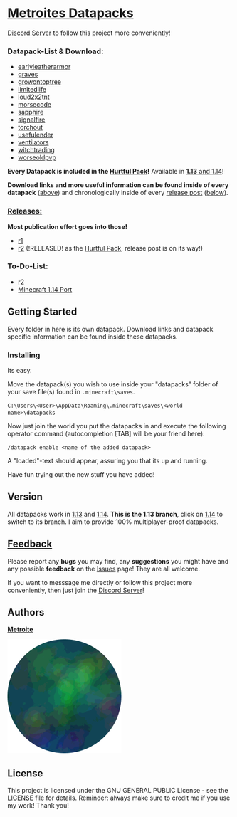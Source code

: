 # [Metroites Datapacks](https://github.com/Metroite/datapacks/archive/1.13.zip)

[Discord Server](https://discord.gg/vBgb85N) to follow this project more conveniently!

### Datapack-List & Download:

* [earlyleatherarmor](https://github.com/Metroite/datapacks/tree/1.13/earlyleatherarmor)
* [graves](https://github.com/Metroite/datapacks/tree/1.13/graves)
* [growontoptree](https://github.com/Metroite/datapacks/tree/1.13/growontoptree)
* [limitedlife](https://github.com/Metroite/datapacks/tree/1.13/limitedlife)
* [loud2x2tnt](https://github.com/Metroite/datapacks/tree/1.13/loud2x2tnt)
* [morsecode](https://github.com/Metroite/datapacks/tree/1.13/morsecode)
* [sapphire](https://github.com/Metroite/datapacks/tree/1.13/sapphire)
* [signalfire](https://github.com/Metroite/datapacks/tree/1.13/signalfire)
* [torchout](https://github.com/Metroite/datapacks/tree/1.13/torchout)
* [usefulender](https://github.com/Metroite/datapacks/tree/1.13/usefulender)
* [ventilators](https://github.com/Metroite/datapacks/tree/1.13/ventilators)
* [witchtrading](https://github.com/Metroite/datapacks/tree/1.13/witchtrading)
* [worseoldpvp](https://github.com/Metroite/datapacks/tree/1.13/worseoldpvp)

**Every Datapack is included in the [Hurtful Pack](https://github.com/Metroite/datapacks/tree/1.13/Hurtful%20Pack)!** Available in [**1.13** and 1.14](https://github.com/Metroite/datapacks#version)!

**Download links and more useful information can be found inside of every datapack** ([above](https://github.com/Metroite/datapacks#metroites-datapacks)) and chronologically inside of every [release post](https://github.com/Metroite/datapacks/releases) ([below](https://github.com/Metroite/datapacks#releases)).

### [Releases:](https://github.com/Metroite/datapacks/releases)

**Most publication effort goes into those!**

* [r1](https://github.com/Metroite/datapacks/releases/tag/r1)
* [r2](https://github.com/Metroite/datapacks/projects/2) (!RELEASED! as the [Hurtful Pack](https://github.com/Metroite/datapacks/tree/1.13/Hurt_Pack), release post is on its way!)

### To-Do-List:

* [r2](https://github.com/Metroite/datapacks/projects/2)
* [Minecraft 1.14 Port](https://github.com/Metroite/datapacks/projects/1)

## Getting Started

Every folder in here is its own datapack. Download links and datapack specific information can be found inside these datapacks.

### Installing

Its easy.

Move the datapack(s) you wish to use inside your "datapacks" folder of your save file(s) found in `.minecraft\saves`.

```
C:\Users\<User>\AppData\Roaming\.minecraft\saves\<world name>\datapacks
```

Now just join the world you put the datapacks in and execute the following operator command (autocompletion [TAB] will be your friend here):

```
/datapack enable <name of the added datapack>
```
A "loaded"-text should appear, assuring you that its up and running.

Have fun trying out the new stuff you have added!

## Version

All datapacks work in [1.13](https://github.com/Metroite/datapacks/tree/1.13) and [1.14](https://github.com/Metroite/datapacks/tree/master). **This is  the 1.13 branch**, click on [1.14](https://github.com/Metroite/datapacks/tree/master) to switch to its branch. I aim to provide 100% multiplayer-proof datapacks.

## [Feedback](https://github.com/Metroite/datapacks/issues)

Please report any **bugs** you may find, any **suggestions** you might have and any possible **feedback** on the [Issues](https://github.com/Metroite/datapacks/issues) page! They are all welcome.

If you want to messsage me directly or follow this project more conveniently, then just join the [Discord Server](https://discord.gg/vBgb85N)!

## Authors

[**Metroite**](https://github.com/Metroite)

![Metroite](Metroite.png?raw=true "Metroite")

## License

This project is licensed under the GNU GENERAL PUBLIC License - see the [LICENSE](https://github.com/Metroite/datapacks/blob/1.13/LICENSE) file for details.
Reminder: always make sure to credit me if you use my work! Thank you!
